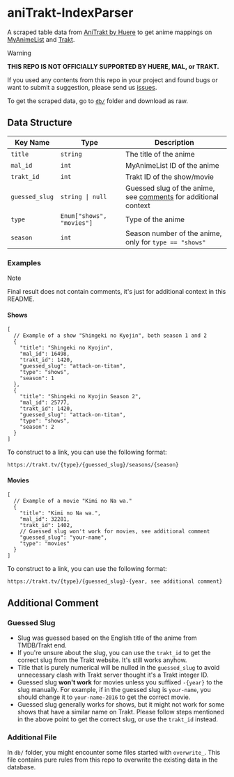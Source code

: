 # aniTrakt-IndexParser

A scraped table data from [AniTrakt by Huere](https://anitrakt.huere.net/) to
get anime mappings on [MyAnimeList](https://myanimelist.net) and [Trakt](https://trakt.tv).

> [!WARNING]
>
> **THIS REPO IS NOT OFFICIALLY SUPPORTED BY HUERE, MAL, or TRAKT.**

If you used any contents from this repo in your project and found bugs or want
to submit a suggestion, please send us [issues](https://github.com/ryuuganime/aniTrakt-IndexParser/issues).

To get the scraped data, go to [`db/`](db/) folder and download as raw.

## Data Structure

| Key Name | Type | Description |
| --- | --- | --- |
| `title` | `string` | The title of the anime |
| `mal_id` | `int` | MyAnimeList ID of the anime |
| `trakt_id` | `int` | Trakt ID of the show/movie |
| `guessed_slug` | `string \| null` | Guessed slug of the anime, see [comments](#additional-comment) for additional context |
| `type` | `Enum["shows", "movies"]` | Type of the anime |
| `season` | `int` | Season number of the anime, only for `type == "shows"` |

### Examples

> [!NOTE]
>
> Final result does not contain comments, it's just for additional context in
> this README.

#### Shows

```jsonc
[
  // Example of a show "Shingeki no Kyojin", both season 1 and 2
  {
    "title": "Shingeki no Kyojin",
    "mal_id": 16498,
    "trakt_id": 1420,
    "guessed_slug": "attack-on-titan",
    "type": "shows",
    "season": 1
  },
  {
    "title": "Shingeki no Kyojin Season 2",
    "mal_id": 25777,
    "trakt_id": 1420,
    "guessed_slug": "attack-on-titan",
    "type": "shows",
    "season": 2
  }
]
```

To construct to a link, you can use the following format:

```text
https://trakt.tv/{type}/{guessed_slug}/seasons/{season}
```

#### Movies

```jsonc
[
  // Example of a movie "Kimi no Na wa."
  {
    "title": "Kimi no Na wa.",
    "mal_id": 32281,
    "trakt_id": 1402,
    // Guessed slug won't work for movies, see additional comment
    "guessed_slug": "your-name",
    "type": "movies"
  }
]
```

To construct to a link, you can use the following format:

```text
https://trakt.tv/{type}/{guessed_slug}-{year, see additional comment}
```

## Additional Comment

### Guessed Slug

* Slug was guessed based on the English title of the anime from TMDB/Trakt end.
* If you're unsure about the slug, you can use the `trakt_id` to get the correct
  slug from the Trakt website. It's still works anyhow.
* Title that is purely numerical will be nulled in the `guessed_slug` to avoid
  unnecessary clash with Trakt server thought it's a Trakt integer ID.
* Guessed slug **won't work** for movies unless you suffixed `-{year}` to the
  slug manually. For example, if in the guessed slug is `your-name`, you should
  change it to `your-name-2016` to get the correct movie.
* Guessed slug generally works for shows, but it might not work for some shows
  that have a similar name on Trakt. Please follow steps mentioned in the above
  point to get the correct slug, or use the `trakt_id` instead.

### Additional File

In `db/` folder, you might encounter some files started with `overwrite_`. This
file contains pure rules from this repo to overwrite the existing data in the database.
